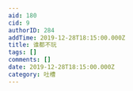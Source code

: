 ```yaml
---
aid: 180
cid: 9
authorID: 284
addTime: 2019-12-28T18:15:00.000Z
title: 谁都不玩
tags: []
comments: []
date: 2019-12-28T18:15:00.000Z
category: 吐槽
---
```



